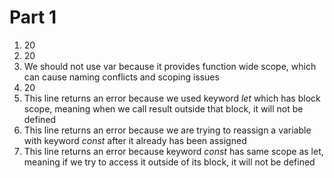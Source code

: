 # Part 1
1. 20
2. 20
3. We should not use var because it provides function wide scope, which can cause naming conflicts and scoping issues
4. 20
5. This line returns an error because we used keyword _let_ which has block scope, meaning when we call result outside that block, it will not be defined
6. This line returns an error because we are trying to reassign a variable with keyword _const_ after it already has been assigned
7. This line returns an error because keyword _const_ has same scope as let, meaning if we try to access it outside of its block, it will not be defined
